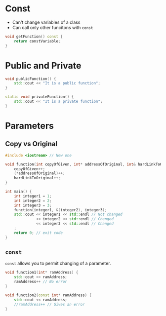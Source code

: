 #                  Const

- Can't change variables of a class
- Can call only other funcitons with `const`

```cpp
void getFunction() const {
    return constVariable;
}
```

#                  Public and Private

```cpp
void publicFunction() {
    std::cout << "It is a public function";
}

static void privateFunction() {
    std::cout << "It is a private function";
}
```

#                  Parameters

##                 Copy vs Original

```cpp
#include <iostream> // New one

void function(int copyOfGiven, int* addressOfOriginal, int& hardLinkToOriginal {
    copyOfGiven++;
    (*addressOfOriginal)++;
    hardLinkToOriginal++;
}

int main() {
    int integer1 = 1;
    int integer2 = 2;
    int integer3 = 3;
    function(integer1, &(integer2), integer3);
    std::cout << integer1 << std::endl // Not changed
              << integer2 << std::endl // Changed
              << integer3 << std::endl // Changed
    ;
    return 0; // exit code
}
```

##                 `const`

`const` allows you to permit changing of a parameter.

```cpp
void function1(int* ramAddress) {
    std::cout << ramAddress;
    ramAddress++ // No error
}

void function2(const int* ramAddress) {
    std::cout << ramAddress;
    //ramAddress++ // Gives an error
}
```